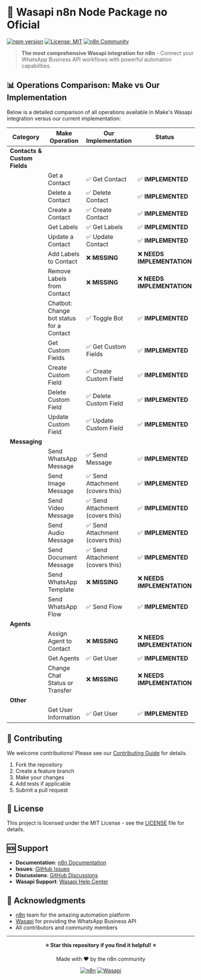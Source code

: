 # 🚀 Wasapi n8n Node Package no Oficial

[![npm version](https://badge.fury.io/js/n8n-nodes-wasapi.svg)](https://badge.fury.io/js/n8n-nodes-wasapi)
[![License: MIT](https://img.shields.io/badge/License-MIT-yellow.svg)](https://opensource.org/licenses/MIT)
[![n8n Community](https://img.shields.io/badge/n8n-Community%20Node-brightgreen)](https://n8n.io)

> **The most comprehensive Wasapi integration for n8n** - Connect your WhatsApp Business API workflows with powerful automation capabilities.

## 📊 Operations Comparison: Make vs Our Implementation

Below is a detailed comparison of all operations available in Make's Wasapi integration versus our current implementation:

| **Category** | **Make Operation** | **Our Implementation** | **Status** |
|--------------|-------------------|-------------------------|------------|
| **Contacts & Custom Fields** | | | |
| | Get a Contact | ✅ Get Contact | ✅ **IMPLEMENTED** |
| | Delete a Contact | ✅ Delete Contact | ✅ **IMPLEMENTED** |
| | Create a Contact | ✅ Create Contact | ✅ **IMPLEMENTED** |
| | Get Labels | ✅ Get Labels | ✅ **IMPLEMENTED** |
| | Update a Contact | ✅ Update Contact | ✅ **IMPLEMENTED** |
| | Add Labels to Contact | ❌ **MISSING** | ❌ **NEEDS IMPLEMENTATION** |
| | Remove Labels from Contact | ❌ **MISSING** | ❌ **NEEDS IMPLEMENTATION** |
| | Chatbot: Change bot status for a Contact | ✅ Toggle Bot | ✅ **IMPLEMENTED** |
| | Get Custom Fields | ✅ Get Custom Fields | ✅ **IMPLEMENTED** |
| | Create Custom Field | ✅ Create Custom Field | ✅ **IMPLEMENTED** |
| | Delete Custom Field | ✅ Delete Custom Field | ✅ **IMPLEMENTED** |
| | Update Custom Field | ✅ Update Custom Field | ✅ **IMPLEMENTED** |
| **Messaging** | | | |
| | Send WhatsApp Message | ✅ Send Message | ✅ **IMPLEMENTED** |
| | Send Image Message | ✅ Send Attachment (covers this) | ✅ **IMPLEMENTED** |
| | Send Video Message | ✅ Send Attachment (covers this) | ✅ **IMPLEMENTED** |
| | Send Audio Message | ✅ Send Attachment (covers this) | ✅ **IMPLEMENTED** |
| | Send Document Message | ✅ Send Attachment (covers this) | ✅ **IMPLEMENTED** |
| | Send WhatsApp Template | ❌ **MISSING** | ❌ **NEEDS IMPLEMENTATION** |
| | Send WhatsApp Flow | ✅ Send Flow| ✅  **IMPLEMENTED** |
| **Agents** | | | |
| | Assign Agent to Contact | ❌ **MISSING** | ❌ **NEEDS IMPLEMENTATION** |
| | Get Agents |  ✅ Get User | ✅ **IMPLEMENTED** |
| | Change Chat Status or Transfer | ❌ **MISSING** | ❌ **NEEDS IMPLEMENTATION** |
| **Other** | | | |
| | Get User Information | ✅ Get User | ✅ **IMPLEMENTED** |

## 🤝 Contributing

We welcome contributions! Please see our [Contributing Guide](CONTRIBUTING.md) for details.

1. Fork the repository
2. Create a feature branch
3. Make your changes
4. Add tests if applicable
5. Submit a pull request

## 📄 License

This project is licensed under the MIT License - see the [LICENSE](LICENSE) file for details.

## 🆘 Support

- **Documentation**: [n8n Documentation](https://docs.n8n.io/)
- **Issues**: [GitHub Issues](https://github.com/your-username/n8n-nodes-wasapi/issues)
- **Discussions**: [GitHub Discussions](https://github.com/your-username/n8n-nodes-wasapi/discussions)
- **Wasapi Support**: [Wasapi Help Center](https://help.wasapi.com/)

## 🙏 Acknowledgments

- [n8n](https://n8n.io/) team for the amazing automation platform
- [Wasapi](https://wasapi.com) for providing the WhatsApp Business API
- All contributors and community members

---

<div align="center">

**⭐ Star this repository if you find it helpful! ⭐**

Made with ❤️ by the n8n community

[![n8n](https://img.shields.io/badge/n8n-Community%20Node-brightgreen)](https://n8n.io)
[![Wasapi](https://img.shields.io/badge/Wasapi-API%20Integration-blue)](https://wasapi.com)

</div>

